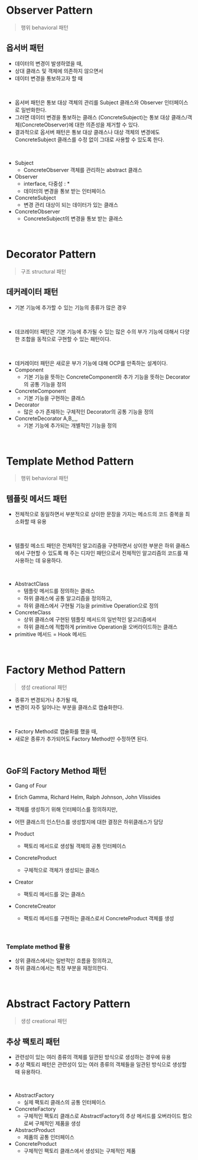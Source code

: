 # Observer Pattern

>행위 behavioral 패턴

## 옵서버 패턴

- 데이터의 변경이 발생하였을 때,
- 상대 클래스 및 객체에 의존하지 않으면서
- 데이터 변경을 통보하고자 할 때

<br>

- 옵서버 패턴은 통보 대상 객체의 관리를 Subject 클래스와 Observer 인터페이스로 일반화한다.
- 그러면 데이터 변경을 통보하는 클래스 (ConcreteSubject)는 통보 대상 클래스/객체(ConcreteObserver)에 대한 의존성을 제거할 수 있다.
- 결과적으로 옵서버 패턴은 통보 대상 클래스나 대상 객체의 변경에도 ConcreteSubject 클래스를 수정 없이 그대로 사용할 수 있도록 한다.

<br>


- Subject
    - ConcreteObserver 객체를 관리하는 abstract 클래스
- Observer
    - interface, 다중성 : *
    - 데이터의 변경을 통보 받는 인터페이스
- ConcreteSubject
    - 변경 관리 대상이 되는 데이터가 있는 클래스
- ConcreteObserver
    - ConcreteSubject의 변경을 통보 받는 클래스


<br>

# Decorator Pattern

>구조 structural 패턴

## 데커레이터 패턴

- 기본 기능에 추가할 수 있는 기능의 종류가 많은 경우

<br>


- 데코레이터 패턴은 기본 기능에 추가될 수 있는 많은 수의 부가 기능에 대해서 다양한 조합을 동적으로 구현할 수 있는 패턴이다.

<br>


- 데커레이터 패턴은 새로운 부가 기능에 대해 OCP를 만족하는 설계이다.
- Component
    - 기본 기능을 뜻하는 ConcreteComponent와 추가 기능을 뜻하는 Decorator의 공통 기능을 정의
- ConcreteComponent
    - 기본 기능을 구현하는 클래스
- Decorator
    - 많은 수가 존재하는 구체적인 Decorator의 공통 기능을 정의
- ConcreteDecorator A,B,,,,
    - 기본 기능에 추가되는 개별적인 기능을 정의


<br>


# Template Method Pattern

>행위 behavioral 패턴

## 템플릿 메서드 패턴

- 전체적으로 동일하면서 부분적으로 상이한 문장을 가지는 메소드의 코드 중복을 최소화할 때 유용

<br>


- 템플릿 메소드 패턴은 전체적인 알고리즘을 구현하면서 상이한 부분은 하위 클래스에서 구현할 수 있도록 해 주는 디자인 패턴으로서 전체적인 알고리즘의 코드를 재사용하는 데 유용하다.

<br>


- AbstractClass
    - 템플릿 메서드를 정의하는 클래스
    - 하위 클래스에 공통 알고리즘을 정의하고,
    - 하위 클래스에서 구현될 기능을 primitive Operation으로 정의
- ConcreteClass
    - 상위 클래스에 구현된 템플릿 메서드의 일반적인 알고리즘에서
    - 하위 클래스에 적합하게 primitive Operation을 오버라이드하는 클래스
- primitive 메서드 = Hook 메서드

<br>

# Factory Method Pattern

>생성 creational 패턴

- 종류가 변경되거나 추가될 때,
- 변경이 자주 일어나는 부분을 클래스로 캡슐화한다.


<br>

- Factory Method로 캡슐화를 했을 때,
- 새로운 종류가 추가되어도 Factory Method만 수정하면 된다.

<br>

## GoF의 Factory Method 패턴

- Gang of Four
- Erich Gamma, Richard Helm, Ralph Johnson, John Vlissides
- 객체를 생성하기 위해 인터페이스를 정의하지만,
- 어떤 클래스의 인스턴스를 생성할지에 대한 결정은 하위클래스가 담당

- Product
    - 팩토리 메서드로 생성될 객체의 공통 인터페이스
- ConcreteProduct
    - 구체적으로 객체가 생성되는 클래스
- Creator
    - 팩토리 메서드를 갖는 클래스
- ConcreteCreator
    - 팩토리 메서드를 구현하는 클래스로서 ConcreteProduct 객체를 생성

<br>

### Template method 활용
- 상위 클래스에서는 일반적인 흐름을 정의하고,
- 하위 클래스에서는 특정 부분을 재정의한다.

<br>

# Abstract Factory Pattern

>생성 creational 패턴

## 추상 팩토리 패턴

- 관련성이 있는 여러 종류의 객체를 일관된 방식으로 생성하는 경우에 유용
- 추상 팩토리 패턴은 관련성이 있는 여러 종류의 객체들을 일관된 방식으로 생성할 때 유용하다.


<br>

- AbstractFactory
    - 실제 팩토리 클래스의 공통 인터페이스
- ConcreteFactory
    - 구체적인 팩토리 클래스로 AbstractFactory의 추상 메서드를 오버라이드 함으로써 구체적인 제품을 생성
- AbstractProduct
    - 제품의 공통 인터페이스
- ConcreteProduct
    - 구체적인 팩토리 클래스에서 생성되는 구체적인  제품